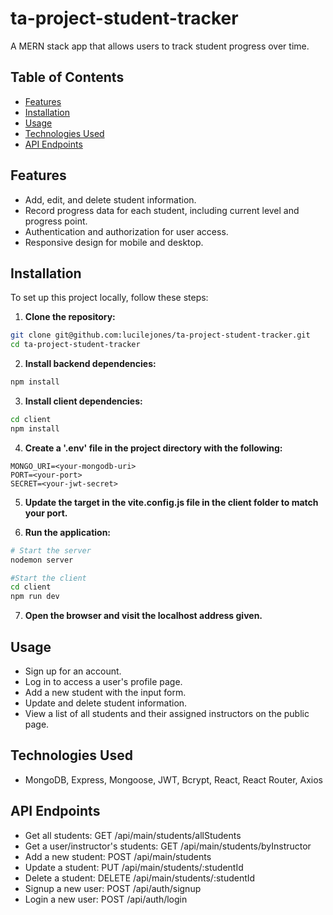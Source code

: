 # ta-project-student-tracker

A MERN stack app that allows users to track student progress over time.

## Table of Contents

- [Features](#features)
- [Installation](#installation)
- [Usage](#usage)
- [Technologies Used](#technologies-used)
- [API Endpoints](#api-endpoints)

## Features

- Add, edit, and delete student information.
- Record progress data for each student, including current level and progress point.
- Authentication and authorization for user access.
- Responsive design for mobile and desktop.

## Installation

To set up this project locally, follow these steps:

1. **Clone the repository:**

```bash
git clone git@github.com:lucilejones/ta-project-student-tracker.git
cd ta-project-student-tracker
```

2. **Install backend dependencies:**

```bash
npm install
```

3. **Install client dependencies:**

```bash
cd client
npm install
```

4. **Create a '.env' file in the project directory with the following:**

```env
MONGO_URI=<your-mongodb-uri>
PORT=<your-port>
SECRET=<your-jwt-secret>
```

5. **Update the target in the vite.config.js file in the client folder to match your port.**

6. **Run the application:**

```bash
# Start the server
nodemon server

#Start the client
cd client
npm run dev
```

7. **Open the browser and visit the localhost address given.**

## Usage

- Sign up for an account.
- Log in to access a user's profile page.
- Add a new student with the input form.
- Update and delete student information.
- View a list of all students and their assigned instructors on the public page.

## Technologies Used

- MongoDB, Express, Mongoose, JWT, Bcrypt, React, React Router, Axios

## API Endpoints

- Get all students: GET /api/main/students/allStudents
- Get a user/instructor's students: GET /api/main/students/byInstructor
- Add a new student: POST /api/main/students
- Update a student: PUT /api/main/students/:studentId
- Delete a student: DELETE /api/main/students/:studentId
- Signup a new user: POST /api/auth/signup
- Login a new user: POST /api/auth/login
